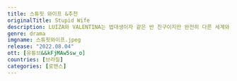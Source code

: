 ```yaml
---
title: 스튜핏 와이프 &추천
originalTitle: Stupid Wife
description: LUÍZA와 VALENTINA는 법대생이자 같은 반 친구이지만 완전히 다른 세계와 성격을 가지고 있다. 루이자는 누군가가 가질 수 있다고 생각하는 모든 단점을  발렌티나에게서 느끼게 되고 그녀를 싫어한다. 그러나 어느 날, 잠에서 깨어난 루이자는 10년이 지나 발렌티나와 결혼한 자신을 발견한다. 게다가 아들 레오도 기억나지 않는다.
genre: drama
imgname: 스튜핏와이프.jpeg
release: "2022.08.04"
ott: [유튜브&&kFjMAw5sw_o]
countries: [브라질]
categories: [로맨스]
---
```

